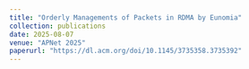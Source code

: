 ```yaml
---
title: "Orderly Managements of Packets in RDMA by Eunomia"
collection: publications
date: 2025-08-07
venue: "APNet 2025"
paperurl: "https://dl.acm.org/doi/10.1145/3735358.3735392"
---
```

